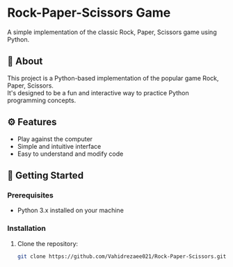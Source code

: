 # Rock-Paper-Scissors Game

A simple implementation of the classic Rock, Paper, Scissors game using Python.

## 🧠 About

This project is a Python-based implementation of the popular game Rock, Paper, Scissors.  
It's designed to be a fun and interactive way to practice Python programming concepts.

## ⚙️ Features

- Play against the computer
- Simple and intuitive interface
- Easy to understand and modify code

## 🚀 Getting Started

### Prerequisites

- Python 3.x installed on your machine

### Installation

1. Clone the repository:

   ```bash
   git clone https://github.com/Vahidrezaee021/Rock-Paper-Scissors.git
